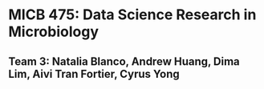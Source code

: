 # MICB 475: Data Science Research in Microbiology
## **Team 3:** Natalia Blanco, Andrew Huang, Dima Lim, Aivi Tran Fortier, Cyrus Yong
